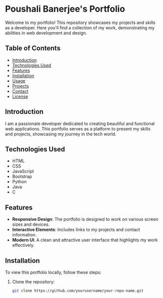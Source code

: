 # Poushali Banerjee's Portfolio

Welcome to my portfolio! This repository showcases my projects and skills as a developer. Here you'll find a collection of my work, demonstrating my abilities in web development and design.

## Table of Contents

- [Introduction](#introduction)
- [Technologies Used](#technologies-used)
- [Features](#features)
- [Installation](#installation)
- [Usage](#usage)
- [Projects](#projects)
- [Contact](#contact)
- [License](#license)

## Introduction

I am a passionate developer dedicated to creating beautiful and functional web applications. This portfolio serves as a platform to present my skills and projects, showcasing my journey in the tech world.

## Technologies Used

- HTML
- CSS
- JavaScript
- Bootstrap
- Python
- Java
- C

## Features

- **Responsive Design**: The portfolio is designed to work on various screen sizes and devices.
- **Interactive Elements**: Includes links to my projects and contact information.
- **Modern UI**: A clean and attractive user interface that highlights my work effectively.

## Installation

To view this portfolio locally, follow these steps:

1. Clone the repository:
   ```bash
   git clone https://github.com/yourusername/your-repo-name.git
